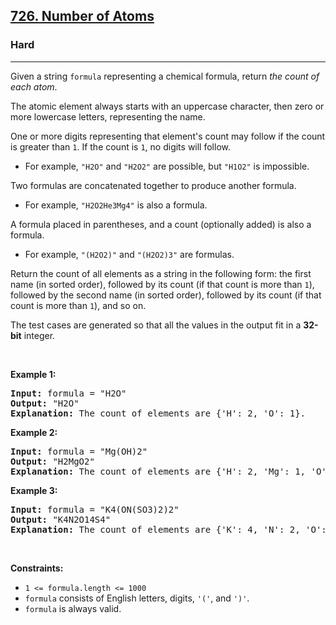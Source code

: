 <h2><a href="https://leetcode.com/problems/number-of-atoms/">726. Number of Atoms</a></h2><h3>Hard</h3><hr><div><p>Given a string <code>formula</code> representing a chemical formula, return <em>the count of each atom</em>.</p>

<p>The atomic element always starts with an uppercase character, then zero or more lowercase letters, representing the name.</p>

<p>One or more digits representing that element's count may follow if the count is greater than <code>1</code>. If the count is <code>1</code>, no digits will follow.</p>

<ul>
	<li>For example, <code>"H2O"</code> and <code>"H2O2"</code> are possible, but <code>"H1O2"</code> is impossible.</li>
</ul>

<p>Two formulas are concatenated together to produce another formula.</p>

<ul>
	<li>For example, <code>"H2O2He3Mg4"</code> is also a formula.</li>
</ul>

<p>A formula placed in parentheses, and a count (optionally added) is also a formula.</p>

<ul>
	<li>For example, <code>"(H2O2)"</code> and <code>"(H2O2)3"</code> are formulas.</li>
</ul>

<p>Return the count of all elements as a string in the following form: the first name (in sorted order), followed by its count (if that count is more than <code>1</code>), followed by the second name (in sorted order), followed by its count (if that count is more than <code>1</code>), and so on.</p>

<p>The test cases are generated so that all the values in the output fit in a <strong>32-bit</strong> integer.</p>

<p>&nbsp;</p>
<p><strong class="example">Example 1:</strong></p>

<pre style="position: relative;"><strong>Input:</strong> formula = "H2O"
<strong>Output:</strong> "H2O"
<strong>Explanation:</strong> The count of elements are {'H': 2, 'O': 1}.
<div class="open_grepper_editor" title="Edit &amp; Save To Grepper"></div></pre>

<p><strong class="example">Example 2:</strong></p>

<pre style="position: relative;"><strong>Input:</strong> formula = "Mg(OH)2"
<strong>Output:</strong> "H2MgO2"
<strong>Explanation:</strong> The count of elements are {'H': 2, 'Mg': 1, 'O': 2}.
<div class="open_grepper_editor" title="Edit &amp; Save To Grepper"></div></pre>

<p><strong class="example">Example 3:</strong></p>

<pre style="position: relative;"><strong>Input:</strong> formula = "K4(ON(SO3)2)2"
<strong>Output:</strong> "K4N2O14S4"
<strong>Explanation:</strong> The count of elements are {'K': 4, 'N': 2, 'O': 14, 'S': 4}.
<div class="open_grepper_editor" title="Edit &amp; Save To Grepper"></div></pre>

<p>&nbsp;</p>
<p><strong>Constraints:</strong></p>

<ul>
	<li><code>1 &lt;= formula.length &lt;= 1000</code></li>
	<li><code>formula</code> consists of English letters, digits, <code>'('</code>, and <code>')'</code>.</li>
	<li><code>formula</code> is always valid.</li>
</ul>
</div>